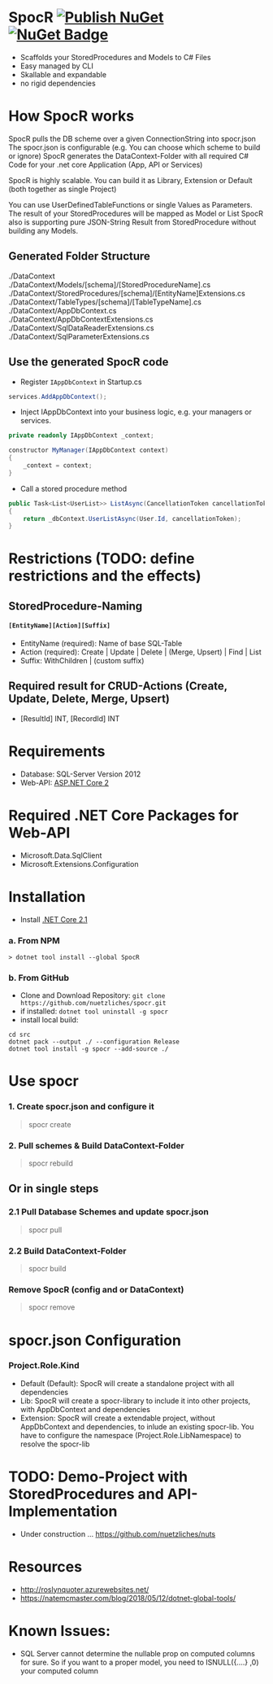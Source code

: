 # SpocR [![Publish NuGet](https://github.com/nuetzliches/spocr/actions/workflows/dotnet.yml/badge.svg)](https://github.com/nuetzliches/spocr/actions/workflows/dotnet.yml) [![NuGet Badge](https://buildstats.info/nuget/spocr)](https://www.nuget.org/packages/SpocR/)

- Scaffolds your StoredProcedures and Models to C# Files
- Easy managed by CLI
- Skallable and expandable
- no rigid dependencies

# How SpocR works

SpocR pulls the DB scheme over a given ConnectionString into spocr.json
The spocr.json is configurable (e.g. You can choose which scheme to build or ignore)
SpocR generates the DataContext-Folder with all required C# Code for your .net core Application (App, API or Services)<br>

SpocR is highly scalable. You can build it as Library, Extension or Default (both together as single Project)

You can use UserDefinedTableFunctions or single Values as Parameters.
The result of your StoredProcedures will be mapped as Model or List<Model>
SpocR also is supporting pure JSON-String Result from StoredProcedure without building any Models.

## Generated Folder Structure

./DataContext<br>
./DataContext/Models/[schema]/[StoredProcedureName].cs<br>
./DataContext/StoredProcedures/[schema]/[EntityName]Extensions.cs<br>
./DataContext/TableTypes/[schema]/[TableTypeName].cs<br>
./DataContext/AppDbContext.cs<br>
./DataContext/AppDbContextExtensions.cs<br>
./DataContext/SqlDataReaderExtensions.cs<br>
./DataContext/SqlParameterExtensions.cs<br>

## Use the generated SpocR code

- Register `IAppDbContext` in Startup.cs

```csharp
services.AddAppDbContext();
```

- Inject IAppDbContext into your business logic, e.g. your managers or services.

```csharp
private readonly IAppDbContext _context;

constructor MyManager(IAppDbContext context)
{
    _context = context;
}
```

- Call a stored procedure method

```csharp
public Task<List<UserList>> ListAsync(CancellationToken cancellationToken = default)
{
    return _dbContext.UserListAsync(User.Id, cancellationToken);
}
```

# Restrictions (TODO: define restrictions and the effects)

## StoredProcedure-Naming

#### `[EntityName][Action][Suffix]`

- EntityName (required): Name of base SQL-Table
- Action (required): Create | Update | Delete | (Merge, Upsert) | Find | List
- Suffix: WithChildren | (custom suffix)

## Required result for CRUD-Actions (Create, Update, Delete, Merge, Upsert)

- [ResultId] INT, [RecordId] INT

# Requirements

- Database: SQL-Server Version 2012
- Web-API: [ASP.NET Core 2](https://docs.microsoft.com/en-us/aspnet/core/tutorials/first-web-api?view=aspnetcore-2.1)

# Required .NET Core Packages for Web-API

- Microsoft.Data.SqlClient
- Microsoft.Extensions.Configuration

# Installation

- Install [.NET Core 2.1](https://www.microsoft.com/net/download)

### a. From NPM

`> dotnet tool install --global SpocR`<br>

### b. From GitHub

- Clone and Download Repository: `git clone https://github.com/nuetzliches/spocr.git`
- if installed: `dotnet tool uninstall -g spocr`
- install local build:

```
cd src
dotnet pack --output ./ --configuration Release
dotnet tool install -g spocr --add-source ./
```

# Use spocr

### 1. Create spocr.json and configure it

> spocr create

### 2. Pull schemes & Build DataContext-Folder

> spocr rebuild

## Or in single steps

### 2.1 Pull Database Schemes and update spocr.json

> spocr pull

### 2.2 Build DataContext-Folder

> spocr build

### Remove SpocR (config and or DataContext)

> spocr remove

# spocr.json Configuration

### Project.Role.Kind

- Default (Default): SpocR will create a standalone project with all dependencies
- Lib: SpocR will create a spocr-library to include it into other projects, with AppDbContext and dependencies
- Extension: SpocR will create a extendable project, without AppDbContext and dependencies, to inlude an existing spocr-lib. You have to configure the namespace (Project.Role.LibNamespace) to resolve the spocr-lib

# TODO: Demo-Project with StoredProcedures and API-Implementation

- Under construction ... https://github.com/nuetzliches/nuts

# Resources

- http://roslynquoter.azurewebsites.net/
- https://natemcmaster.com/blog/2018/05/12/dotnet-global-tools/

# Known Issues:

- SQL Server cannot determine the nullable prop on computed columns for sure. So if you want to a proper model, you need to ISNULL({....} ,0) your computed column
